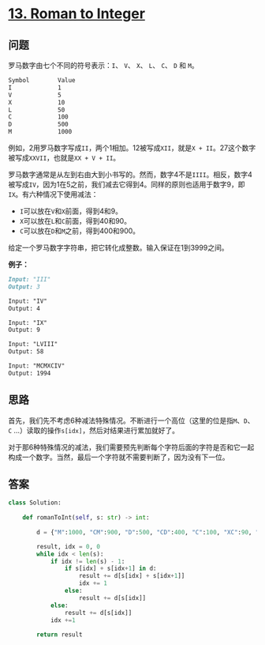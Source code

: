 # [13. Roman to Integer](https://leetcode.com/problems/roman-to-integer/)

## 问题

罗马数字由七个不同的符号表示：`I`、 `V`、 `X`、 `L`、 `C`、 `D` 和 `M`。

```markdown
Symbol        Value
I             1
V             5
X             10
L             50
C             100
D             500
M             1000
```

例如，2用罗马数字写成`II`，两个1相加。12被写成`XII`，就是`X + II`。27这个数字被写成`XXVII`，也就是`XX + V + II`。

罗马数字通常是从左到右由大到小书写的。然而，数字4不是`IIII`。相反，数字4被写成`IV`，因为1在5之前，我们减去它得到4。同样的原则也适用于数字9，即`IX`。有六种情况下使用减法：

- `I`可以放在`V`和`X`前面，得到4和9。
- `X`可以放在`L`和`C`前面，得到40和90。
- `C`可以放在`D`和`M`之前，得到400和900。

给定一个罗马数字字符串，把它转化成整数。输入保证在1到3999之间。

**例子：**

```markdown
Input: "III"
Output: 3

Input: "IV"
Output: 4

Input: "IX"
Output: 9

Input: "LVIII"
Output: 58

Input: "MCMXCIV"
Output: 1994
```

## 思路

首先，我们先不考虑6种减法特殊情况。不断进行一个高位（这里的位是指`M`、`D`、`C` …）读取的操作`s[idx]`，然后对结果进行累加就好了。

对于那6种特殊情况的减法，我们需要预先判断每个字符后面的字符是否和它一起构成一个数字。当然，最后一个字符就不需要判断了，因为没有下一位。

## 答案

```python
class Solution:
    
    def romanToInt(self, s: str) -> int:
        
        d = {"M":1000, "CM":900, "D":500, "CD":400, "C":100, "XC":90, "L":50, "XL":40, "X":10, "IX":9, "V":5, "IV":4, "I":1}

        result, idx = 0, 0
        while idx < len(s):
            if idx != len(s) - 1:
                if s[idx] + s[idx+1] in d:
                    result += d[s[idx] + s[idx+1]]
                    idx += 1
                else:
                    result += d[s[idx]]
            else:
                result += d[s[idx]]
            idx +=1
             
        return result
```

